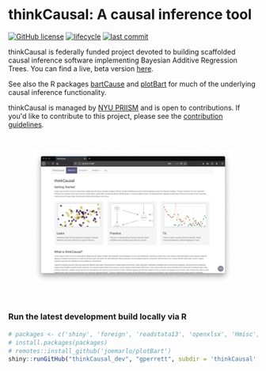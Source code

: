 # thinkCausal: A causal inference tool

<!-- badges: start -->
[![GitHub license](https://img.shields.io/github/license/gperrett/thinkCausal_dev?style=flat-square)](https://github.com/gperrett/thinkCausal_dev/blob/master/LICENSE)
[![lifecycle](https://img.shields.io/badge/lifecycle-experimental-orange.svg?style=flat-square)]()
[![last commit](https://img.shields.io/github/last-commit/gperrett/thinkCausal_dev?style=flat-square)](https://github.com/gperrett/thinkCausal_dev/commits/master)
<!-- badges: end -->

thinkCausal is federally funded project devoted to building scaffolded causal inference software implementing Bayesian Additive Regression Trees. You can find a live, beta version [here](https://apsta.shinyapps.io/thinkCausal/).

See also the R packages [bartCause](https://github.com/vdorie/bartCause) and [plotBart](https://github.com/joemarlo/plotBart) for much of the underlying causal inference functionality.

thinkCausal is managed by [NYU PRIISM](https://steinhardt.nyu.edu/priism) and is open to contributions. If you'd like to contribute to this project, please see the [contribution guidelines](/.github/CONTRIBUTING.md).

<br>
<p align="center">
<img src="screenshot.png" width=80%>
</p>
<br>

### Run the latest development build locally via R
``` r
# packages <- c('shiny', 'foreign', 'readstata13', 'openxlsx', 'Hmisc', 'readr', 'shinyjs', 'DT', 'sortable', 'dplyr', 'ggplot2', 'stringr', 'purrr', 'bartCause')
# install.packages(packages)
# remotes::install_github('joemarlo/plotBart')
shiny::runGitHub("thinkCausal_dev", "gperrett", subdir = 'thinkCausal', launch.browser = TRUE)
```
